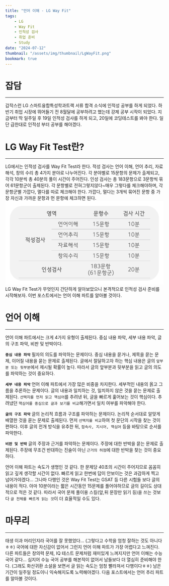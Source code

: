 ```yaml
---
title: "언어 이해 - LG Way Fit"
tags:
    - LG
    - Way Fit
    - 인적성 검사
    - 취업 준비
    - Study
date: "2024-07-12"
thumbnail: "/assets/img/thumbnail/LgWayFit.png"
bookmark: true
---
```


# 잡담
---
갑작스런 LG 스마트융합특성학과트랙 서류 합격 소식에 인적성 공부를 하게 되었다.
하반기 취업 시장에 뛰어들기 전 8월달에 공부하려고 했는데 강제 공부 시작이 되었다.
지금부터 딱 일주일 후 19일 인적성 검사를 하게 되고, 20일에 코딩테스트를 봐야 한다.
일단 급한대로 인적성 부터 공부를 해야겠다.

# LG Way Fit Test란?
---
LG에서는 인적성 검사를 Way Fit Test라 한다.
적성 검사는 언어 이해, 언어 추리, 자료 해석, 창의 수리 총 4가지 분야로 나누어진다.
각 분야별로 15문항의 문제가 출제되고, 각각 10분씩 총 40분의 풀이 시간이 주어진다.
인성 검사는 총 183문항으로 3문항씩 묶어 61문항군이 출제된다.
각 문항별로 전혀그렇지않다~매우 그렇다를 체크해야하며, 각 문항군별 가깝다, 멀다를 따로 체크해야 한다.
가깝다, 멀다는 3개씩 묶어진 문항 중 가장 자신과 가까운 문항과 먼 문항에 체크하면 된다.
![](/assets/img/WayFit/whatwayfit.png)
LG Way Fit Test가 무엇인지 간단하게 알아보았으니
본격적으로 인적성 검사 준비를 시작해보자.
이번 포스트에서는 언어 이해 파트를 알아볼 것이다.

# 언어 이해
---
언어 이해 파트에서는 크게 4가지 유형이 출제된다.
중심 내용 파악, 세부 내용 파악, 글의 구조 파악, 비판 및 반박이다.

**`중심 내용 파악`**
필자의 의도를 파악하는 문제이다.
중심 내용을 묻거나, 제목을 묻는 문제, 이어질 내용을 묻는 문제로 출제된다.
글에서 절달하고자 하는 핵심 내용은 글의 `앞부분 또는 뒷부분`에서 제시될 확률이 높다.
따라서 글의 앞부분과 뒷부분을 읽고 글의 의도를 파악하는 것이 중요하다.


**`세부 내용 파악`**
언어 이해 파트에서 가장 많은 비중을 차지한다.
세부적인 내용의 옭고 그름을 추론하는 문제이다.
글의 내용과 일치하는 것, 일치하지 않은 것을 묻는 문제로 출제된다.
`선택지를 먼저 읽고 핵심어`를 추려낸 뒤, 글을 빠르게 훑어보는 것이 핵심이다.
추려냈던 `핵심어를 중심으로 글과 보기를 비교`해가면서 일치 여부를 파악해야 한다.

**`글의 구조 파악`**
글의 논리적 흐름과 구조를 파악하는 문제이다.
논리적 순서대로 알맞게 배열한 것을 묻는 문제로 출제된다.
먼저 `선택지를 비교`하여 첫 문단의 시작을 찾는 것이 편하다.
이후 글의 전개 방식을 유추한 뒤, `접속사, 지시어, 핵심어` 등을 바탕으로 순서를 파악한다.

**`비판 및 반박`**
글의 주장과 근거를 파악하는 문제이다.
주장에 대한 반박을 묻는 문제로 출제된다.
주장에 무조건 반대하는 진술이 아닌 `근거의 허점`에 대한 반박을 찾는 것이 중요하다.


언어 이해 파트는 속도가 생명인 것 같다.
한 문제당 40초의 시간이 주어지므로 꼼꼼히 읽고 깊게 생각할 시간이 없다.
빠르게 읽고 한번에 답이 안보이는 것은 과감하게 찍고 넘어가야겠다...
그나마 다행인 것은 Way Fit Test는 GSAT 등 다른 시험들 보다 글의 내용이 적다.
아마 10분이라는 짧은 시간동안 15문제를 풀어야하므로 글의 길이도 상대적으로 적은 것 같다.
따라서 국어 문제 풀이용 스킬(앞,뒤 문장만 읽기 등)을 쓰는 것보다
`글 전체를 빠르게 읽는 것`이 더 효율적일 수도 있다.

# 마무리
---
태생 이과 머리인지라 국어를 잘 못했었다...
(그렇다고 수학을 엄청 잘하는 것도 아니다ㅎㅎ)
국어에 대한 자신감이 없어서 그런지 언어 이해 파트가 가장 어렵다고 느껴진다.
다른 파트들은 창의력 문제, IQ 테스트 문제처럼 재미있게 느껴지지만 언어 이해는 수능 국어 같다...
심지어 수능 국어 공부를 해본적이 없어서 남들보다 더 열심히 준비해야 한다.
(그래도 화산귀환 소설을 보면서 글 읽는 속도는 엄청 빨라져서 다행이다ㅎㅎ)
남은 기간이 일주일 정도이니 익숙해지도록 노력해야겠다.
다음 포스트에서는 언어 추리 파트를 알아볼 것이다.
